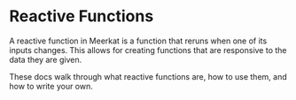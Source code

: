 # Reactive Functions

A reactive function in Meerkat is a function that reruns when one of its inputs changes. This allows for creating functions that are responsive to the data they are given.

These docs walk through what reactive functions are, how to use them, and how to write your own.
